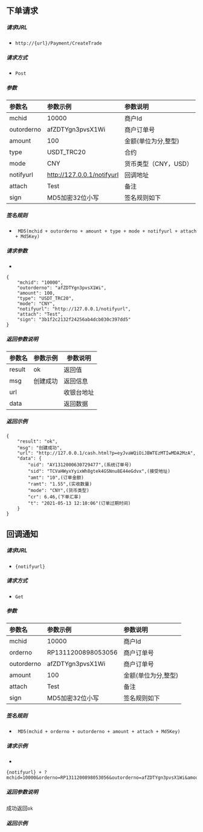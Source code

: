 ## 下单请求

##### 请求URL
-  ` http://{url}/Payment/CreateTrade `
  
##### 请求方式
- ` Post ` 

##### 参数

|参数名|参数示例|参数说明|
|:----|:----|:-----
|mchid | 10000 |  商户Id
|outorderno | afZDTYgn3pvsX1Wi | 商户订单号
|amount | 100 | 金额(单位为分,整型)
|type | USDT_TRC20 | 合约
|mode | CNY | 货币类型（CNY，USD）
|notifyurl | http://127.0.0.1/notifyurl | 回调地址
|attach | Test | 备注
|sign | MD5加密32位小写 | 签名规则如下

##### 签名规则

- ` MD5(mchid + outorderno + amount + type + mode + notifyurl + attach + Md5Key)`

##### 请求参数
- 
``` 
{
	"mchid": "10000",
	"outorderno": "afZDTYgn3pvsX1Wi",
	"amount": 100,
	"type": "USDT_TRC20",
	"mode": "CNY",
	"notifyurl": "http://127.0.0.1/notifyurl",
	"attach": "Test",
	"sign": "3b1f2c2132f24256ab4dcb030c397dd5"
}
```

##### 返回参数说明 

|参数名|参数示例|参数说明|
|:-----  |:-----|-----|
|result | ok |返回值 |
|msg | 创建成功 | 返回信息|
|url |  | 收银台地址|
|data |  | 返回数据|

##### 返回示例 

``` 
{
	"result": "ok",
	"msg": "创建成功",
	"url": "http://127.0.0.1/cash.html?p=eyJvaWQiOiJBWTEzMTIwMDA2MzA",
	"data": {
		"oid": "AY1312000630729477",(系统订单号)
		"sid": "TCVaHWyxYyixWh8gtek4GSNnu8E44eGdvx",(接受地址)
		"amt": "10",(订单金额)
		"ramt": "1.55",(实收数量)
		"mode": "CNY",(货币类型)
		"cr": 6.46,(下单汇率)
		"t": "2021-05-13 12:10:06"(订单过期时间)
	}
}
```

## 回调通知

##### 请求URL
-  ` {notifyurl} `
  
##### 请求方式
- ` Get ` 

##### 参数

|参数名|参数示例|参数说明|
|:----|:----|:-----
|mchid | 10000 |  商户Id
|orderno | RP1311200898053056 | 商户订单号
|outorderno | afZDTYgn3pvsX1Wi | 商户订单号
|amount | 100 | 金额(单位为分,整型)
|attach | Test | 备注
|sign | MD5加密32位小写 | 签名规则如下

##### 签名规则

- ` MD5(mchid + orderno + outorderno + amount + attach + Md5Key)`

##### 请求示例
- 
``` 
{notifyurl} + ?mchid=10000&orderno=RP1311200898053056&outorderno=afZDTYgn3pvsX1Wi&amount=100&attach=Test&sign=3b1f2c2132f24256ab4dcb030c397dd5
```

##### 返回参数说明 

成功返回```ok```

##### 返回示例 

``` ok
```




